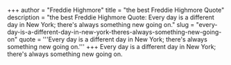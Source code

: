 +++
author = "Freddie Highmore"
title = "the best Freddie Highmore Quote"
description = "the best Freddie Highmore Quote: Every day is a different day in New York; there's always something new going on."
slug = "every-day-is-a-different-day-in-new-york-theres-always-something-new-going-on"
quote = '''Every day is a different day in New York; there's always something new going on.'''
+++
Every day is a different day in New York; there's always something new going on.
